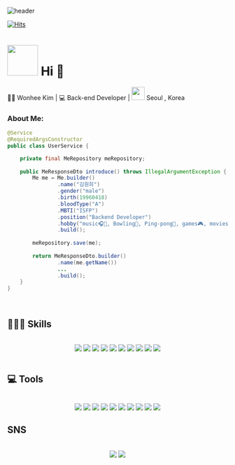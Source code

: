 ![header](https://capsule-render.vercel.app/api?type=Slice&text=Welcome!&fontAlign=80&fontAlignY=20&fontSize=50&fontColor=fff&rotate=14&desc=Wonhee's%20git%hub%&descSize=18&descAlign=85&descAlignY=35&color=0:fff,100:6868AC&height=200)

[![Hits](https://hits.seeyoufarm.com/api/count/incr/badge.svg?url=https%3A%2F%2Fgithub.com%2Fwonhee418%2Fhit-counter&count_bg=%233291F5&title_bg=%23555555&icon=github.svg&icon_color=%23E7E7E7&title=hits&edge_flat=false)](https://hits.seeyoufarm.com)

## <div align="center">
<h1><img src="https://media.giphy.com/media/WUlplcMpOCEmTGBtBW/giphy.gif" width="70"> Hi 👋</h1>
<span>🙍‍♂️ Wonhee Kim  |  💻 Back-end Developer  |  <img src="https://media.giphy.com/media/7A80i85TlA7v3syRcV/giphy.gif" width="30"> Seoul , Korea</span>
</div>

### About Me:
```java
@Service
@RequiredArgsConstructor
public class UserService {

    private final MeRepository meRepository;
    
    public MeResponseDto introduce() throws IllegalArgumentException {
        Me me = Me.builder()
                .name("김원희")
                .gender("male")
                .birth(19960418)
                .bloodType("A")
                .MBTI("ISFP")
                .position("Backend Developer")
                .hobby("music🎧🎤, Bowling🎳, Ping-pong🏓, games🎮, movies🎬, guitar🎸")
                .build();
                
        meRepository.save(me);
        
        return MeResponseDto.builder()
                .name(me.getName())
                ...
                .build();
    }
}
```

<div align="center">
  
<!-- ![Wonhee’s GitHub stats](https://github-readme-stats.vercel.app/api?username=wonhee418&show_icons=true&theme=graywhite) -->
  
</div>  


</br>


## 🏋🏼‍♀️ Skills
</br>
<div align="center">
<img src="https://img.shields.io/badge/java-%23ED8B00?style=for-the-badge&logo=java&logoColor=white">
<img src="https://img.shields.io/badge/spring-%236DB33F?style=for-the-badge&logo=spring&logoColor=white">
<img src="https://img.shields.io/badge/Gradle-02303A?style=for-the-badge&logo=Gradle&logoColor=white">
<img src="https://img.shields.io/badge/JWT-black?style=for-the-badge&logo=JSON%20web%20tokens">
<img src="https://img.shields.io/badge/Linux-FCC624?style=for-the-badge&logo=linux&logoColor=black">
<img src="https://img.shields.io/badge/Ubuntu-E95420?style=for-the-badge&logo=Ubuntu&logoColor=white">
<img src="https://img.shields.io/badge/AWS-%23FF9900?style=for-the-badge&logo=amazon-aws&logoColor=white">
<img src="https://img.shields.io/badge/mysql-%2300f?style=for-the-badge&logo=mysql&logoColor=white">
<img src="https://img.shields.io/badge/Amazon S3-569A31?style=for-the-badge&logo=Amazon S3&logoColor=white">
<img src="https://img.shields.io/badge/WebRTC-333333?style=for-the-badge&logo=WebRTC&logoColor=white">
</div>  
</br>

## 💻 Tools 
</br>
<div align="center">
<img src="https://img.shields.io/badge/IntelliJ IDEA-000000?style=for-the-badge&logo=IntelliJIDEA&logoColor=white">
<img src="https://img.shields.io/badge/Git-F05032?style=for-the-badge&logo=Git&logoColor=white">
<img src="https://img.shields.io/badge/GitHub-181717?style=for-the-badge&logo=GitHub&logoColor=white">
<img src="https://img.shields.io/badge/GitLab-FC6D26?style=for-the-badge&logo=GitLab&logoColor=white">
<img src="https://img.shields.io/badge/Docker-2496ED?style=for-the-badge&logo=Docker&logoColor=white">
<img src="https://img.shields.io/badge/sourcetree-0052CC?style=for-the-badge&logo=sourcetree&logoColor=white">
<img src="https://img.shields.io/badge/FileZilla-BF0000?style=for-the-badge&logo=FileZilla&logoColor=white">
<img src="https://img.shields.io/badge/Synology-B5B5B6?style=for-the-badge&logo=Synology&logoColor=white">
<img src="https://img.shields.io/badge/Slack-4A154B?style=for-the-badge&logo=Slack&logoColor=white">
<img src="https://img.shields.io/badge/Notion-000000?style=for-the-badge&logo=Notion&logoColor=white">
</div>

##  SNS 
</br>
<div align="center">
<a href="https://velog.io/@dnjsgml418"><img src="https://img.shields.io/badge/Velog-20C997?style=for-the-badge&logo=Velog&logoColor=white"></a>
<img src="https://img.shields.io/badge/Instagram-E4405F?style=for-the-badge&logo=Instagram&logoColor=white">
</div>


<!-- 
#### <div align="center">I'm web developer using Java Spring boot. 👋</div> 
#### <div align="center">🍎</div>
#### <div align="center">🍏</div> -->
